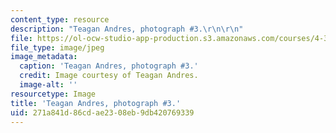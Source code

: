 ```yaml
---
content_type: resource
description: "Teagan Andres, photograph #3.\r\n\r\n"
file: https://ol-ocw-studio-app-production.s3.amazonaws.com/courses/4-341-introduction-to-photography-and-related-media-fall-2007/271a841d86cdae2308eb9db420769339_andres3.jpg
file_type: image/jpeg
image_metadata:
  caption: 'Teagan Andres, photograph #3.'
  credit: Image courtesy of Teagan Andres.
  image-alt: ''
resourcetype: Image
title: 'Teagan Andres, photograph #3.'
uid: 271a841d-86cd-ae23-08eb-9db420769339
---
```

